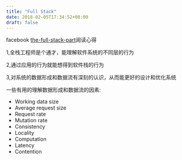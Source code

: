 ```yaml
---
title: "Full Stack"
date: 2018-02-05T17:34:52+08:00
draft: false
---
```

facebook [the-full-stack-part](https://code.fb.com/core-data/the-full-stack-part-i/)阅读心得

1,全栈工程师是个通才，能理解软件系统的不同层的行为

2,通过应用的行为就能想得到软件栈的行为

3,对系统的数据形成和数据流有深刻的认识，从而能更好的设计和优化系统

一些有用的理解数据形成和数据流的因素:

* Working data size
* Average request size
* Request rate
* Mutation rate
* Consistency
* Locality
* Computation
* Latency
* Contention
